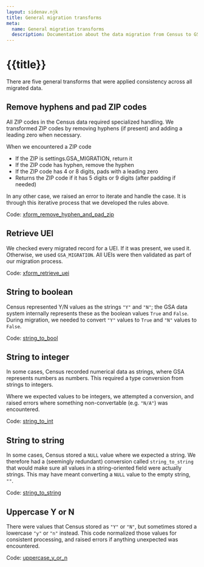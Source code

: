 ```yaml
---
layout: sidenav.njk
title: General migration transforms
meta:
  name: General migration transforms
  description: Documentation about the data migration from Census to GSA.
---
```


# {{title}} 

There are five general transforms that were applied consistency across all migrated data.

## Remove hyphens and pad ZIP codes

All ZIP codes in the Census data required specialized handling. We transformed ZIP codes by removing hyphens (if present) and adding a leading zero when necessary.

When we encountered a ZIP code
- If the ZIP is settings.GSA_MIGRATION, return it
- If the ZIP code has hyphen, remove the hyphen
- If the ZIP code has 4 or 8 digits, pads with a leading zero
- Returns the ZIP code if it has 5 digits or 9 digits (after padding if needed)

In any other case, we raised an error to iterate and handle the case. It is through this iterative process that we developed the rules above.

Code: [xform_remove_hyphen_and_pad_zip](https://github.com/GSA-TTS/FAC/blob/main/backend/census_historical_migration/transforms/xform_remove_hyphen_and_pad_zip.py)

## Retrieve UEI

We checked every migrated record for a UEI. If it was present, we used it. Otherwise, we used `GSA_MIGRATION`. All UEIs were then validated as part of our migration process.

Code: [xform_retrieve_uei](https://github.com/GSA-TTS/FAC/blob/main/backend/census_historical_migration/transforms/xform_retrieve_uei.py)

## String to boolean

Census represented Y/N values as the strings `"Y"` and `"N"`; the GSA data system internally represents these as the boolean values `True` and `False`. During migration, we needed to convert `"Y"` values to `True` and `"N"` values to `False`. 

Code: [string_to_bool](https://github.com/GSA-TTS/FAC/blob/main/backend/census_historical_migration/transforms/xform_string_to_bool.py)

## String to integer

In some cases, Census recorded numerical data as strings, where GSA represents numbers as numbers. This required a type conversion from strings to integers.

Where we expected values to be integers, we attempted a conversion, and raised errors where something non-convertable (e.g. `"N/A"`) was encountered.

Code: [string_to_int](https://github.com/GSA-TTS/FAC/blob/main/backend/census_historical_migration/transforms/xform_string_to_int.py)

## String to string

In some cases, Census stored a `NULL` value where we expected a string. We therefore had a (seemingly redundant) conversion called `string_to_string` that would make sure all values in a string-oriented field were actually strings. This may have meant converting a `NULL` value to the empty string, `""`.

Code: [string_to_string](https://github.com/GSA-TTS/FAC/blob/main/backend/census_historical_migration/transforms/xform_string_to_string.py)

## Uppercase Y or N

There were values that Census stored as `"Y"` or `"N"`, but sometimes stored a lowercase `"y"` or `"n"` instead. This code normalized those values for consistent processing, and raised errors if anything unexpected was encountered.

Code: [uppercase_y_or_n](https://github.com/GSA-TTS/FAC/blob/main/backend/census_historical_migration/transforms/xform_uppercase_y_or_n.py)
